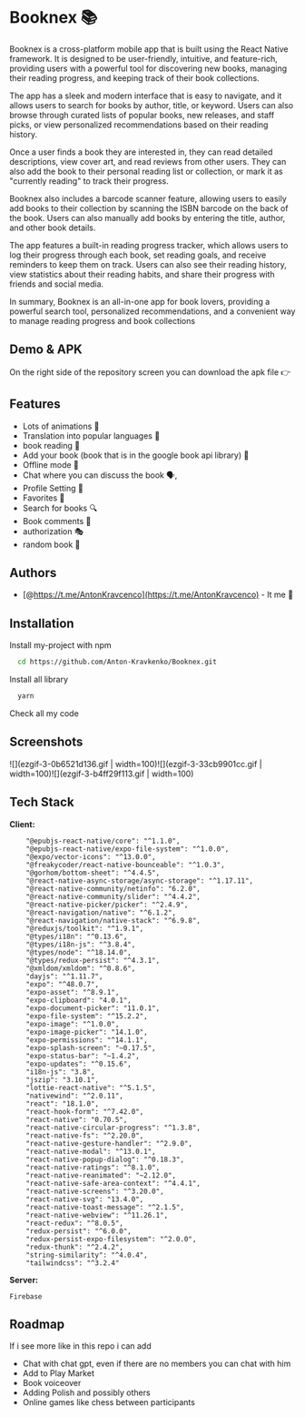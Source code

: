 
# Booknex 📚
Booknex is a cross-platform mobile app that is built using the React Native framework. It is designed to be user-friendly, intuitive, and feature-rich, providing users with a powerful tool for discovering new books, managing their reading progress, and keeping track of their book collections.

The app has a sleek and modern interface that is easy to navigate, and it allows users to search for books by author, title, or keyword. Users can also browse through curated lists of popular books, new releases, and staff picks, or view personalized recommendations based on their reading history.

Once a user finds a book they are interested in, they can read detailed descriptions, view cover art, and read reviews from other users. They can also add the book to their personal reading list or collection, or mark it as "currently reading" to track their progress.

Booknex also includes a barcode scanner feature, allowing users to easily add books to their collection by scanning the ISBN barcode on the back of the book. Users can also manually add books by entering the title, author, and other book details.

The app features a built-in reading progress tracker, which allows users to log their progress through each book, set reading goals, and receive reminders to keep them on track. Users can also see their reading history, view statistics about their reading habits, and share their progress with friends and social media.

In summary, Booknex is an all-in-one app for book lovers, providing a powerful search tool, personalized recommendations, and a convenient way to manage reading progress and book collections


## Demo & APK

On the right side of the repository screen you can download the apk file  👉


## Features

- Lots of animations 🥂
- Translation into popular languages 🚌
- book reading 📖
- Add your book (book that is in the google book api library) 🔌
- Offline mode 📴
- Chat where you can discuss the book 🗣,
- Profile Setting 🔐
- Favorites 💖
- Search for books 🔍
- Book comments 👨
- authorization 🎭
- random book 🌈


## Authors

- [@https://t.me/AntonKravcenco](https://t.me/AntonKravcenco) - It me 🤗


## Installation

Install my-project with npm

```bash
  cd https://github.com/Anton-Kravkenko/Booknex.git
```
Install all library
```bash
  yarn
```

 Check all my code  
## Screenshots

![](ezgif-3-0b6521d136.gif | width=100)![](ezgif-3-33cb9901cc.gif | width=100)![](ezgif-3-b4ff29f113.gif | width=100)
## Tech Stack

**Client:** 	

        "@epubjs-react-native/core": "^1.1.0", 
		"@epubjs-react-native/expo-file-system": "^1.0.0", 
		"@expo/vector-icons": "^13.0.0", 
		"@freakycoder/react-native-bounceable": "^1.0.3", 
		"@gorhom/bottom-sheet": "^4.4.5", 
		"@react-native-async-storage/async-storage": "^1.17.11",
		"@react-native-community/netinfo": "6.2.0",
		"@react-native-community/slider": "^4.4.2",
		"@react-native-picker/picker": "^2.4.9",
		"@react-navigation/native": "^6.1.2",
		"@react-navigation/native-stack": "^6.9.8",
		"@reduxjs/toolkit": "^1.9.1",
		"@types/i18n": "^0.13.6",
		"@types/i18n-js": "^3.8.4",
		"@types/node": "^18.14.0",
		"@types/redux-persist": "^4.3.1",
		"@xmldom/xmldom": "^0.8.6",
		"dayjs": "^1.11.7",
		"expo": "^48.0.7",
		"expo-asset": "^8.9.1",
		"expo-clipboard": "4.0.1",
		"expo-document-picker": "11.0.1",
		"expo-file-system": "^15.2.2",
		"expo-image": "^1.0.0",
		"expo-image-picker": "14.1.0",
		"expo-permissions": "^14.1.1",
		"expo-splash-screen": "~0.17.5",
		"expo-status-bar": "~1.4.2",
		"expo-updates": "^0.15.6",
		"i18n-js": "3.8",
		"jszip": "3.10.1",
		"lottie-react-native": "^5.1.5",
		"nativewind": "^2.0.11",
		"react": "18.1.0",
		"react-hook-form": "^7.42.0",
		"react-native": "0.70.5",
		"react-native-circular-progress": "^1.3.8",
		"react-native-fs": "^2.20.0",
		"react-native-gesture-handler": "^2.9.0",
		"react-native-modal": "^13.0.1",
		"react-native-popup-dialog": "^0.18.3",
		"react-native-ratings": "^8.1.0",
		"react-native-reanimated": "~2.12.0",
		"react-native-safe-area-context": "^4.4.1",
		"react-native-screens": "^3.20.0",
		"react-native-svg": "13.4.0",
		"react-native-toast-message": "^2.1.5",
		"react-native-webview": "^11.26.1",
		"react-redux": "^8.0.5",
		"redux-persist": "^6.0.0",
		"redux-persist-expo-filesystem": "^2.0.0",
		"redux-thunk": "^2.4.2",
		"string-similarity": "^4.0.4",
		"tailwindcss": "^3.2.4"

**Server:** 
    
    Firebase


## Roadmap
If i see more like in this repo i can add

- Chat with chat gpt, even if there are no members you can chat with him
- Add to Play Market 
- Book voiceover
- Adding Polish and possibly others 
- Online games like chess between participants

